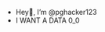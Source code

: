 - Hey👋, I’m @pghacker123
- I WANT A DATA
      0_0

<!---
pghacker123/pghacker123 is a ✨ special ✨ repository because its `README.md` (this file) appears on your GitHub profile.
You can click the Preview link to take a look at your changes.
--->
